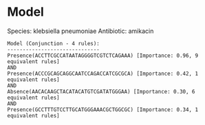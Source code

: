 
# Model

Species: klebsiella pneumoniae
Antibiotic: amikacin

```
Model (Conjunction - 4 rules):
------------------------------
Presence(ACCTTCGCCATAATAGGGGTCGTCTCAGAAA) [Importance: 0.96, 9 equivalent rules]
AND
Presence(ACCCGCAGCAGGCAATCCAGACCATCGCGCA) [Importance: 0.42, 1 equivalent rules]
AND
Absence(AACACAAGCTACATACATGTCGATATGGGAA) [Importance: 0.30, 6 equivalent rules]
AND
Presence(GCCTTTGTCCTTGCATGGGAAACGCTGGCGC) [Importance: 0.34, 1 equivalent rules]

```

